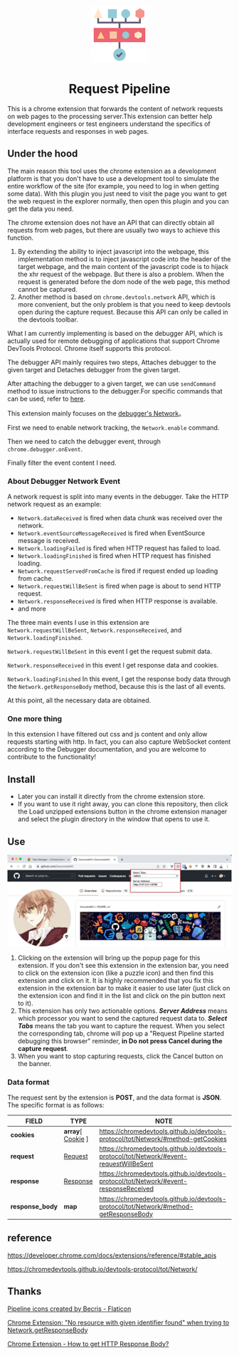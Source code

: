 <p align="center">
  <img src="./images/icon-128.png">
  <h1 align="center">Request Pipeline</h1>
</p>
This is a chrome extension that forwards the content of network requests on web pages to the processing server.This extension can better help development engineers or test engineers understand the specifics of interface requests and responses in web pages.

## Under the hood

The main reason this tool uses the chrome extension as a development platform is that you don't have to use a development tool to simulate the entire workflow of the site (for example, you need to log in when getting some data). With this plugin you just need to visit the page you want to get the web request in the explorer normally, then open this plugin and you can get the data you need.

The chrome extension does not have an API that can directly obtain all requests from web pages, but there are usually two ways to achieve this function.

1. By extending the ability to inject javascript into the webpage, this implementation method is to inject javascript code into the header of the target webpage, and the main content of the javascript code is to hijack the xhr request of the webpage. But there is also a problem. When the request is generated before the dom node of the web page, this method cannot be captured.
2. Another method is based on `chrome.devtools.network` API, which is more convenient, but the only problem is that you need to keep devtools open during the capture request. Because this API can only be called in the devtools toolbar.

What I am currently implementing is based on the debugger API, which is actually used for remote debugging of applications that support Chrome DevTools Protocol. Chrome itself supports this protocol.

The debugger API mainly requires two steps, Attaches debugger to the given target and Detaches debugger from the given target.

After attaching the debugger to a given target, we can use `sendCommand` method to issue instructions to the debugger.For specific commands that can be used, refer to [here](https://chromedevtools.github.io/devtools-protocol/).

This extension mainly focuses on the [debugger's Network](https://chromedevtools.github.io/devtools-protocol/tot/Network/)。

First we need to enable network tracking, the `Network.enable` command.

Then we need to catch the debugger event, through `chrome.debugger.onEvent`.

Finally filter the event content I need.

### About Debugger Network Event

A network request is split into many events in the debugger. Take the HTTP network request as an example:

- `Network.dataReceived` is fired when data chunk was received over the network.
- `Network.eventSourceMessageReceived` is fired when EventSource message is received.
- `Network.loadingFailed` is fired when HTTP request has failed to load.
- `Network.loadingFinished` is fired when HTTP request has finished loading.
- `Network.requestServedFromCache` is fired if request ended up loading from cache.
- `Network.requestWillBeSent` is fired when page is about to send HTTP request.
- `Network.responseReceived` is fired when HTTP response is available.
- and more

The three main events I use in this extension are `Network.requestWillBeSent`, `Network.responseReceived`, and `Network.loadingFinished`.

`Network.requestWillBeSent` in this event I get the request submit data.

`Network.responseReceived` in this event I get response data and cookies.

`Network.loadingFinished` In this event, I get the response body data through the `Network.getResponseBody` method, because this is the last of all events.

At this point, all the necessary data are obtained.

### One more thing

In this extension I have filtered out css and js content and only allow requests starting with http. In fact, you can also capture WebSocket content according to the Debugger documentation, and you are welcome to contribute to the functionality!

## Install

- Later you can install it directly from the chrome extension store.
- If you want to use it right away, you can clone this repository, then click the Load unzipped extensions button in the chrome extension manager and select the plugin directory in the window that opens to use it.

## Use

![use](./asset/image/use.jpg)



1. Clicking on the extension will bring up the popup page for this extension. If you don't see this extension in the extension bar, you need to click on the extension icon (like a puzzle icon) and then find this extension and click on it.
   It is highly recommended that you fix this extension in the extension bar to make it easier to use later (just click on the extension icon and find it in the list and click on the pin button next to it).
2. This extension has only two actionable options. ***Server Address*** means which processor you want to send the captured request data to. ***Select Tabs*** means the tab you want to capture the request. When you select the corresponding tab, chrome will pop up a "Request Pipeline started debugging this browser" reminder, **in Do not press Cancel during the capture request**.
3. When you want to stop capturing requests, click the Cancel button on the banner.

### Data format

The request sent by the extension is **POST**, and the data format is **JSON**. The specific format is as follows:

| FIELD         | TYPE                                                         | NOTE                                                         |
| ------------- | ------------------------------------------------------------ | ------------------------------------------------------------ |
| **cookies**   | **array**[ [Cookie](https://chromedevtools.github.io/devtools-protocol/tot/Network/#type-Cookie) ] | https://chromedevtools.github.io/devtools-protocol/tot/Network/#method-getCookies |
|  **request**       | [Request](https://chromedevtools.github.io/devtools-protocol/tot/Network/#type-Request) | https://chromedevtools.github.io/devtools-protocol/tot/Network/#event-requestWillBeSent |
|  **response**      | [Response](https://chromedevtools.github.io/devtools-protocol/tot/Network/#type-Response) | https://chromedevtools.github.io/devtools-protocol/tot/Network/#event-responseReceived |
| **response_body** | **map**                                                          | https://chromedevtools.github.io/devtools-protocol/tot/Network/#method-getResponseBody |



## reference

https://developer.chrome.com/docs/extensions/reference/#stable_apis

https://chromedevtools.github.io/devtools-protocol/tot/Network/



## Thanks

[Pipeline icons created by Becris - Flaticon](https://www.flaticon.com/free-icons/pipeline)

[Chrome Extension: "No resource with given identifier found" when trying to Network.getResponseBody](https://stackoverflow.com/questions/47962104/chrome-extension-no-resource-with-given-identifier-found-when-trying-to-netwo)

[Chrome Extension - How to get HTTP Response Body?](https://stackoverflow.com/questions/18534771/chrome-extension-how-to-get-http-response-body)
